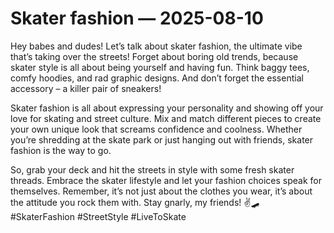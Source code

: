 # Skater fashion — 2025-08-10

Hey babes and dudes! Let’s talk about skater fashion, the ultimate vibe that’s taking over the streets! Forget about boring old trends, because skater style is all about being yourself and having fun. Think baggy tees, comfy hoodies, and rad graphic designs. And don’t forget the essential accessory – a killer pair of sneakers!

Skater fashion is all about expressing your personality and showing off your love for skating and street culture. Mix and match different pieces to create your own unique look that screams confidence and coolness. Whether you’re shredding at the skate park or just hanging out with friends, skater fashion is the way to go.

So, grab your deck and hit the streets in style with some fresh skater threads. Embrace the skater lifestyle and let your fashion choices speak for themselves. Remember, it’s not just about the clothes you wear, it’s about the attitude you rock them with. Stay gnarly, my friends! ✌️🛹 #SkaterFashion #StreetStyle #LiveToSkate